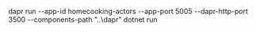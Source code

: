 ﻿dapr run --app-id homecooking-actors --app-port 5005 --dapr-http-port 3500 --components-path "..\dapr" dotnet run
